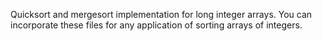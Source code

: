 Quicksort and mergesort implementation for long integer arrays. You can incorporate these files for any application of sorting arrays of integers.
